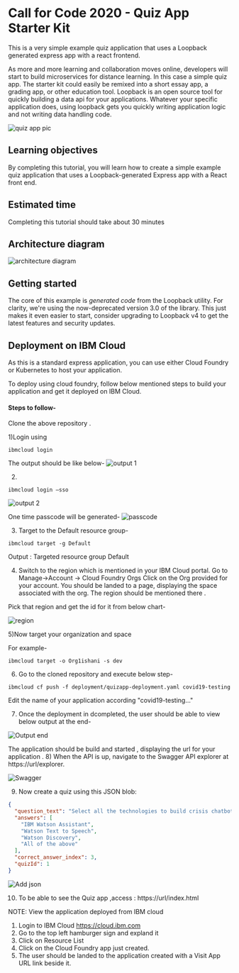 # Call for Code 2020 - Quiz App Starter Kit

This is a very simple example quiz application that uses a Loopback generated express app with a react frontend.

As more and more learning and collaboration moves online, developers will start to build microservices for distance learning. In this case a simple quiz app. The starter kit could easily be remixed into a short essay app, a grading app, or other education tool. Loopback is an open source tool for quickly building a data api for your applications. Whatever your specific application does, using loopback gets you quickly writing application logic and not writing data handling code.

![quiz app pic](./images/Picture1.png)

## Learning objectives

By completing this tutorial, you will learn how to create a simple example quiz application that uses a Loopback-generated Express app with a React front end.

## Estimated time

Completing this tutorial should take about 30 minutes

## Architecture diagram

![architecture diagram](./images/Picture2.png)

## Getting started

The core of this example is *generated code* from the Loopback utility. For clarity, we're using the now-deprecated version 3.0 of the library. This just makes it even easier to start, consider upgrading to Loopback v4 to get the latest features and security updates.

## Deployment on IBM Cloud

As this is a standard express application, you can use either Cloud Foundry or Kubernetes to host your application.

To deploy using cloud foundry, follow below mentioned steps to build your application and get it deployed on IBM Cloud.

#### Steps to follow-

Clone the above repository .

1)Login using
```
ibmcloud login
```
The output should be like below-
![output 1](./images/Picture3.png)

2)
```
ibmcloud login –sso
```
![output 2](./images/Picture4.png)

One time passcode will be generated-
![passcode](./images/Picture5.png)

3) Target to the Default resource group-
```
ibmcloud target -g Default
```
Output : Targeted resource group Default

4) Switch to the region which is mentioned in your IBM Cloud portal. Go to Manage->Account -> Cloud Foundry Orgs
Click on the Org provided for your account.
You should be landed to a page, displaying the space associated with the org.
The region should be mentioned there .

Pick that region and get the id for it from below chart-

![region](./images/Picture6.png)

5)Now target your organization and space

For example-
```
ibmcloud target -o Org1ishani -s dev
```

6) Go to the cloned repository and execute below step-
```
ibmcloud cf push -f deployment/quizapp-deployment.yaml covid19-testing
```
Edit the name of your application according "covid19-testing..."

7) Once the deployment in dcompleted, the user should be able to view below output at the end-

![Output end](./images/Picture7.png)

The application should be build and started , displaying the url for your application .
8) When the API is up, navigate to the Swagger API explorer at https://url/explorer.

![Swagger](./images/Picture8.png)

9) Now create a quiz using this JSON blob:
```json
{
  "question_text": "Select all the technologies to build crisis chatbot on a web site?",
  "answers": [
    "IBM Watson Assistant",
    "Watson Text to Speech",
    "Watson Discovery",
    "All of the above"
  ],
  "correct_answer_index": 3,
  "quizId": 1
}
```
![Add json](./images/Picture9.png)

10) To be able to see the Quiz app ,access : https://url/index.html

NOTE:
View the application deployed from IBM cloud
1) Login to IBM Cloud https://cloud.ibm.com
2) Go to the top left hamburger sign and expland it
3) Click on Resource List
4) Click on the Cloud Foundry app just created.
5) The user should be landed to the application created with a  Visit App URL link beside it.
